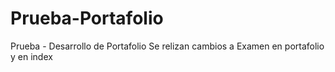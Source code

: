 # Prueba-Portafolio
Prueba - Desarrollo de Portafolio
Se relizan cambios a Examen en portafolio y en index
